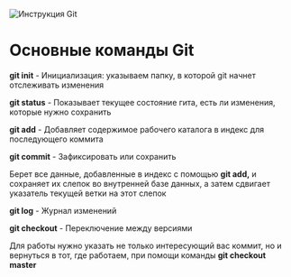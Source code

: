 ![Инструкция Git](https://fuzeservers.ru/wp-content/uploads/1/7/c/17c86d4f862234bbc3a2f0a432a9f850.jpeg)

# Основные команды Git 

**git init** - Инициализация: указываем папку, в которой git начнет отслеживать изменения

**git status** - Показывает текущее состояние гита, есть ли изменения, которые нужно сохранить

**git add** - Добавляет содержимое рабочего каталога в индекс для последующего коммита

**git commit** - Зафиксировать или сохранить 

Берет все данные, добавленные в индекс с помощью **git add,** и сохраняет их слепок во внутренней базе данных, а затем сдвигает указатель текущей ветки на этот слепок

**git log** - Журнал изменений

**git checkout** - Переключение между версиями

Для работы нужно указать не только интересующий вас коммит, но и вернуться в тот, где работаем, при помощи команды **git checkout master**

